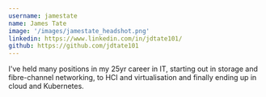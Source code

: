 ```yaml
---
username: jamestate
name: James Tate
image: '/images/jamestate_headshot.png'
linkedin: https://www.linkedin.com/in/jdtate101/
github: https://github.com/jdtate101
---
```

I've held many positions in my 25yr career in IT, starting out in storage and fibre-channel networking, to HCI and virtualisation and finally ending up in cloud and Kubernetes.
